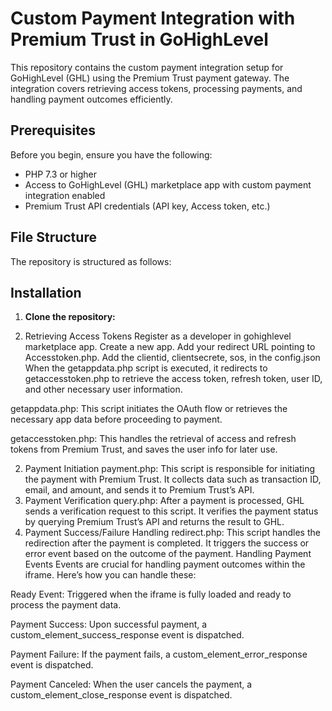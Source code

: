 # Custom Payment Integration with Premium Trust in GoHighLevel

This repository contains the custom payment integration setup for GoHighLevel (GHL) using the Premium Trust payment gateway. The integration covers retrieving access tokens, processing payments, and handling payment outcomes efficiently.


## Prerequisites

Before you begin, ensure you have the following:

- PHP 7.3 or higher
- Access to GoHighLevel (GHL) marketplace app with custom payment integration enabled
- Premium Trust API credentials (API key, Access token, etc.)


## File Structure

The repository is structured as follows:


## Installation

1. **Clone the repository:**



1. Retrieving Access Tokens
Register as a developer in gohighlevel marketplace app. Create a new app. Add your redirect URL pointing to Accesstoken.php. Add the clientid, clientsecrete, sos, in the config.json
When the getappdata.php script is executed, it redirects to getaccesstoken.php to retrieve the access token, refresh token, user ID, and other necessary user information.

getappdata.php: This script initiates the OAuth flow or retrieves the necessary app data before proceeding to payment.

getaccesstoken.php: This handles the retrieval of access and refresh tokens from Premium Trust, and saves the user info for later use.

2. Payment Initiation
payment.php: This script is responsible for initiating the payment with Premium Trust. It collects data such as transaction ID, email, and amount, and sends it to Premium Trust’s API.
3. Payment Verification
query.php: After a payment is processed, GHL sends a verification request to this script. It verifies the payment status by querying Premium Trust’s API and returns the result to GHL.
4. Payment Success/Failure Handling
redirect.php: This script handles the redirection after the payment is completed. It triggers the success or error event based on the outcome of the payment.
Handling Payment Events
Events are crucial for handling payment outcomes within the iframe. Here’s how you can handle these:

Ready Event: Triggered when the iframe is fully loaded and ready to process the payment data.

Payment Success: Upon successful payment, a custom_element_success_response event is dispatched.

Payment Failure: If the payment fails, a custom_element_error_response event is dispatched.

Payment Canceled: When the user cancels the payment, a custom_element_close_response event is dispatched.

